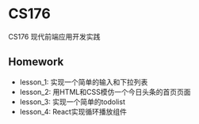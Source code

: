 # CS176
CS176 现代前端应用开发实践

## Homework

- lesson_1: 实现一个简单的输入和下拉列表
- lesson_2: 用HTML和CSS模仿一个今日头条的首页页面
- lesson_3: 实现一个简单的todolist
- lesson_4: React实现循环播放组件
